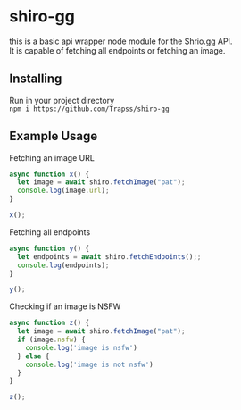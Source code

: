 # shiro-gg  
this is a basic api wrapper node module for the Shrio.gg API.  
It is capable of fetching all endpoints or fetching an image.  
   
## Installing  

Run in your project directory  
```npm i https://github.com/Trapss/shiro-gg```

## Example Usage
  
Fetching an image URL  
```js
async function x() {
  let image = await shiro.fetchImage("pat");
  console.log(image.url);
}

x();
```  

Fetching all endpoints  
```js
async function y() {
  let endpoints = await shiro.fetchEndpoints();;
  console.log(endpoints);
}

y();
```
  
Checking if an image is NSFW  
```js
async function z() {
  let image = await shiro.fetchImage("pat");
  if (image.nsfw) {
    console.log('image is nsfw')
  } else {
    console.log('image is not nsfw')
  }
}

z();
```  